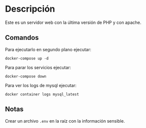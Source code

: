 # Descripción

Este es un servidor web con la última versión de PHP y con apache.

## Comandos

Para ejecutarlo en segundo plano ejecutar:

`docker-compose up -d`

Para parar los servicios ejecutar:

`docker-compose down`

Para ver los logs de mysql ejecutar:

`docker container logs mysql_latest`

## Notas

Crear un archivo `.env` en la raíz con la información sensible.
